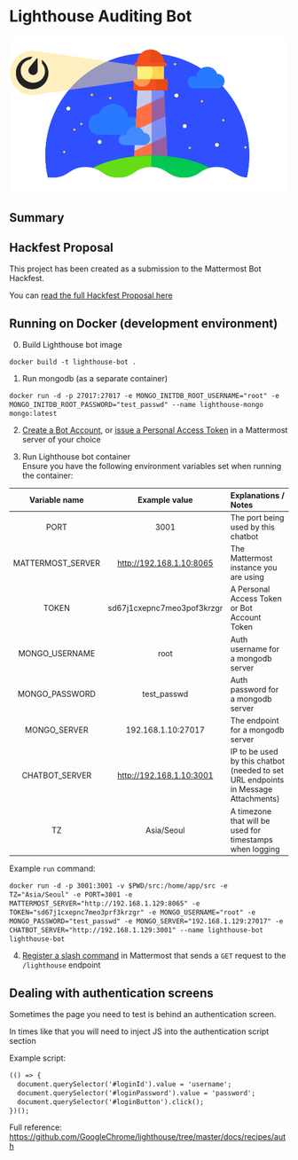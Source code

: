 # Lighthouse Auditing Bot
![](documentation/img/lighthouse-logo.png)

## Summary
## Hackfest Proposal
This project has been created as a submission to the Mattermost Bot Hackfest.

You can [read the full Hackfest Proposal here](/documentation/README.md)

## Running on Docker (development environment)
0. Build Lighthouse bot image
```
docker build -t lighthouse-bot .
```

1. Run mongodb (as a separate container)
```
docker run -d -p 27017:27017 -e MONGO_INITDB_ROOT_USERNAME="root" -e MONGO_INITDB_ROOT_PASSWORD="test_passwd" --name lighthouse-mongo mongo:latest
```

2. [Create a Bot Account](https://docs.mattermost.com/developer/bot-accounts.html#user-interface-ui), or [issue a Personal Access Token](https://docs.mattermost.com/developer/personal-access-tokens.html#creating-a-personal-access-token) in a Mattermost server of your choice

3. Run Lighthouse bot container  
Ensure you have the following environment variables set when running the container:

| Variable name | Example value | Explanations / Notes |
| :--: | :--: | :-- |
| PORT | 3001 | The port being used by this chatbot |
| MATTERMOST_SERVER | http://192.168.1.10:8065 | The Mattermost instance you are using |
| TOKEN | sd67j1cxepnc7meo3pof3krzgr | A Personal Access Token or Bot Account Token |
| MONGO_USERNAME | root | Auth username for a mongodb server |
| MONGO_PASSWORD | test_passwd | Auth password for a mongodb server |
| MONGO_SERVER | 192.168.1.10:27017 | The endpoint for a mongodb server |
| CHATBOT_SERVER | http://192.168.1.10:3001 | IP to be used by this chatbot (needed to set URL endpoints in Message Attachments) |
| TZ | Asia/Seoul | A timezone that will be used for timestamps when logging |

Example `run` command:
```
docker run -d -p 3001:3001 -v $PWD/src:/home/app/src -e TZ="Asia/Seoul" -e PORT=3001 -e MATTERMOST_SERVER="http://192.168.1.129:8065" -e TOKEN="sd67j1cxepnc7meo3prf3krzgr" -e MONGO_USERNAME="root" -e MONGO_PASSWORD="test_passwd" -e MONGO_SERVER="192.168.1.129:27017" -e CHATBOT_SERVER="http://192.168.1.129:3001" --name lighthouse-bot lighthouse-bot
```

4. [Register a slash command](https://docs.mattermost.com/developer/slash-commands.html#custom-slash-command) in Mattermost that sends a `GET` request to the `/lighthouse` endpoint

## Dealing with authentication screens
Sometimes the page you need to test is behind an authentication screen. 

In times like that you will need to inject JS into the authentication script section 

Example script:
```
(() => {
  document.querySelector('#loginId').value = 'username';
  document.querySelector('#loginPassword').value = 'password';
  document.querySelector('#loginButton').click();
})();
```

Full reference: https://github.com/GoogleChrome/lighthouse/tree/master/docs/recipes/auth
